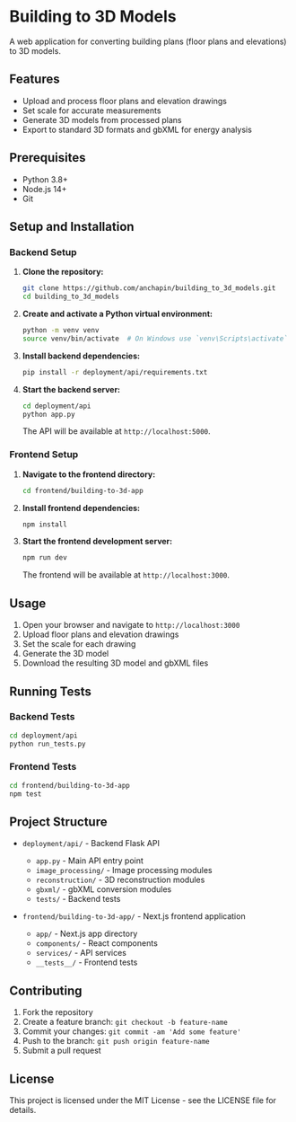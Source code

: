 # Building to 3D Models

A web application for converting building plans (floor plans and elevations) to 3D models.

## Features

- Upload and process floor plans and elevation drawings
- Set scale for accurate measurements
- Generate 3D models from processed plans
- Export to standard 3D formats and gbXML for energy analysis

## Prerequisites

- Python 3.8+
- Node.js 14+
- Git

## Setup and Installation

### Backend Setup

1. **Clone the repository:**
   ```bash
   git clone https://github.com/anchapin/building_to_3d_models.git
   cd building_to_3d_models
   ```

2. **Create and activate a Python virtual environment:**
   ```bash
   python -m venv venv
   source venv/bin/activate  # On Windows use `venv\Scripts\activate`
   ```

3. **Install backend dependencies:**
   ```bash
   pip install -r deployment/api/requirements.txt
   ```

4. **Start the backend server:**
   ```bash
   cd deployment/api
   python app.py
   ```
   The API will be available at `http://localhost:5000`.

### Frontend Setup

1. **Navigate to the frontend directory:**
   ```bash
   cd frontend/building-to-3d-app
   ```

2. **Install frontend dependencies:**
   ```bash
   npm install
   ```

3. **Start the frontend development server:**
   ```bash
   npm run dev
   ```
   The frontend will be available at `http://localhost:3000`.

## Usage

1. Open your browser and navigate to `http://localhost:3000`
2. Upload floor plans and elevation drawings
3. Set the scale for each drawing
4. Generate the 3D model
5. Download the resulting 3D model and gbXML files

## Running Tests

### Backend Tests

```bash
cd deployment/api
python run_tests.py
```

### Frontend Tests

```bash
cd frontend/building-to-3d-app
npm test
```

## Project Structure

- `deployment/api/` - Backend Flask API
  - `app.py` - Main API entry point
  - `image_processing/` - Image processing modules
  - `reconstruction/` - 3D reconstruction modules
  - `gbxml/` - gbXML conversion modules
  - `tests/` - Backend tests

- `frontend/building-to-3d-app/` - Next.js frontend application
  - `app/` - Next.js app directory
  - `components/` - React components
  - `services/` - API services
  - `__tests__/` - Frontend tests

## Contributing

1. Fork the repository
2. Create a feature branch: `git checkout -b feature-name`
3. Commit your changes: `git commit -am 'Add some feature'`
4. Push to the branch: `git push origin feature-name`
5. Submit a pull request

## License

This project is licensed under the MIT License - see the LICENSE file for details.
